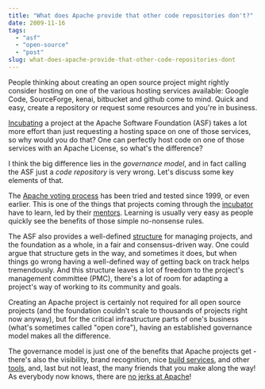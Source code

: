 ```yaml
---
title: "What does Apache provide that other code repositories don't?"
date: 2009-11-16
tags: 
  - "asf"
  - "open-source"
  - "post"
slug: what-does-apache-provide-that-other-code-repositories-dont
---
```


People thinking about creating an open source project might rightly consider hosting on one of the various hosting services available: Google Code, SourceForge, kenai, bitbucket and github come to mind. Quick and easy, create a repository or request some resources and you're in business.

[Incubating](http://incubator.apache.org) a project at the Apache Software Foundation (ASF) takes a lot more effort than just requesting a hosting space on one of those services, so why would you do that? One can perfectly host code on one of those services with an Apache License, so what's the difference?

I think the big difference lies in the _governance model_, and in fact calling the ASF just a _code repository_ is very wrong. Let's discuss some key elements of that.

The [Apache voting process](http://www.apache.org/foundation/voting.html) has been tried and tested since 1999, or even earlier. This is one of the things that projects coming through the [incubator](http://incubator.apache.org) have to learn, led by their [mentors](http://incubator.apache.org/incubation/Roles_and_Responsibilities.html#Mentor). Learning is usually very easy as people quickly see the benefits of those simple no-nonsense rules.

The ASF also provides a well-defined [structure](http://www.apache.org/foundation/how-it-works.html#structure) for managing projects, and the foundation as a whole, in a fair and consensus-driven way. One could argue that structure gets in the way, and sometimes it does, but when things go wrong having a well-defined way of getting back on track helps tremendously. And this structure leaves a lot of freedom to the project's management committee (PMC), there's a lot of room for adapting a project's way of working to its community and goals.

Creating an Apache project is certainly not required for all open source projects (and the foundation couldn't scale to thousands of projects right now anyway), but for the critical infrastructure parts of one's business (what's sometimes called "open core"), having an established governance model makes all the difference.

The governance model is just one of the benefits that Apache projects get - there's also the visibility, brand recognition, nice [build services](http://ci.apache.org/), and other [tools](https://issues.apache.org/), and, last but not least, the many friends that you make along the way! As everybody now knows, there are [no jerks at Apache](http://news.cnet.com/8301-13505_3-10396229-16.html)!
